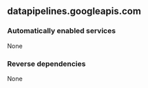 ## datapipelines.googleapis.com

### Automatically enabled services

None

### Reverse dependencies

None

